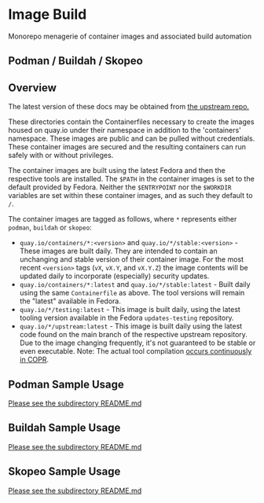 # Image Build

Monorepo menagerie of container images and associated build automation

## Podman / Buildah / Skopeo

## Overview

The latest version of these docs may be obtained from [the upstream
repo.](https://github.com/containers/image_build/blob/main/README.md)

These directories contain the Containerfiles necessary to create the images housed on
quay.io under their namespace in addition to the 'containers' namespace.  These
images are public and can be pulled without credentials.  These container images are secured and the
resulting containers can run safely with or without privileges.

The container images are built using the latest Fedora and then the respective tools are installed.
The `$PATH` in the container images is set to the default provided by Fedora.  Neither the
`$ENTRYPOINT` nor the `$WORKDIR` variables are set within these container images, and as
such they default to `/`.

The container images are tagged as follows, where `*` represents either `podman`, `buildah`
or `skopeo`:

  * `quay.io/containers/*:<version>` and `quay.io/*/stable:<version>` -
    These images are built daily.  They are intended to contain an unchanging
    and stable version of their container image. For the most recent `<version>` tags (`vX`,
    `vX.Y`, and `vX.Y.Z`) the image contents will be updated daily to incorporate
    (especially) security updates.
  * `quay.io/containers/*:latest` and `quay.io/*/stable:latest` -
    Built daily using the same `Containerfile` as above.  The tool versions
    will remain the "latest" available in Fedora.
  * `quay.io/*/testing:latest` - This image is built daily, using the
    latest tooling version available in the Fedora `updates-testing` repository.
  * `quay.io/*/upstream:latest` - This image is built daily using the latest
    code found on the main branch of the respective upstream repository. Due to the
    image changing frequently, it's not guaranteed to be stable or even executable.
    Note: The actual tool compilation [occurs continuously in
    COPR](https://copr.fedorainfracloud.org/coprs/rhcontainerbot/podman-next/).

## Podman Sample Usage

[Please see the subdirectory README.md](https://github.com/containers/image_build/blob/main/podman/README.md)

## Buildah Sample Usage

[Please see the subdirectory README.md](https://github.com/containers/image_build/blob/main/buildah/README.md)

## Skopeo Sample Usage

[Please see the subdirectory README.md](https://github.com/containers/image_build/blob/main/skopeo/README.md)
